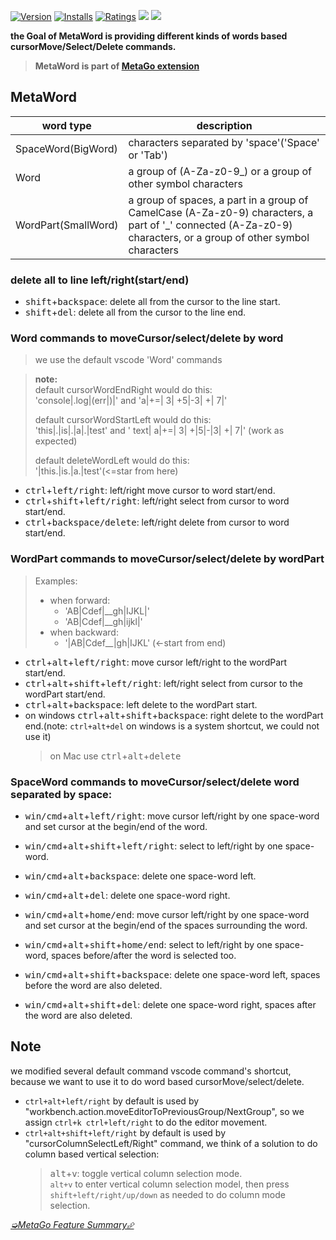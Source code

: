 [![Version](https://vsmarketplacebadge.apphb.com/version/metaseed.metago.svg)](https://marketplace.visualstudio.com/items?itemName=metaseed.metaword)
[![Installs](https://vsmarketplacebadge.apphb.com/installs/metaseed.metago.svg)](https://marketplace.visualstudio.com/items?itemName=metaseed.metaword)
[![Ratings](https://vsmarketplacebadge.apphb.com/rating/metaseed.metago.svg)](https://marketplace.visualstudio.com/items?itemName=metaseed.metaword)
[![](https://img.shields.io/badge/TWITTER-%40metaseed-blue.svg?logo=twitter&style=flat)](https://twitter.com/metaseed)
[![](https://img.shields.io/badge/gitter-join_chat-1dce73.svg?style=flat&logo=gitter-white)](https://gitter.im/vscode-metago/community)

**the Goal of MetaWord is providing different kinds of words based cursorMove/Select/Delete commands.**

> **MetaWord is part of [MetaGo extension](https://marketplace.visualstudio.com/items?itemName=metaseed.metago)**

## MetaWord
|word type|description|
|---|---|
|SpaceWord(BigWord)| characters separated by 'space'('Space' or 'Tab')|
|Word|a group of (A-Za-z0-9_) or a group of other symbol characters|
|WordPart(SmallWord)| a group of spaces, a part in a group of CamelCase (A-Za-z0-9) characters, a part of '_' connected (A-Za-z0-9) characters, or a group of other symbol characters|

### delete all to line left/right(start/end)
* <kbd>shift</kbd>+<kbd>backspace</kbd>: delete all from the cursor to the line start.
* <kbd>shift</kbd>+<kbd>del</kbd>: delete all from the cursor to the line end.

### Word commands to moveCursor/select/delete by word

> we use the default vscode 'Word' commands

> **note:**  
> default cursorWordEndRight would do this:   
> 'console|.log|(err|)|' and 'a|+=| 3| +5|-3| +| 7|'  
>
> default cursorWordStartLeft would do this:  
> 'this|.|is|.|a|.|test' and ' text| a|+=| 3| +|5|-|3| +| 7|' (work as expected)  
>
> default deleteWordLeft would do this:  
> '|this.|is.|a.|test'(<=star from here)

* <kbd>ctrl</kbd>+<kbd>left/right</kbd>: left/right move cursor to word start/end.
* <kbd>ctrl</kbd>+<kbd>shift</kbd>+<kbd>left/right</kbd>: left/right select from cursor to word start/end.
* <kbd>ctrl</kbd>+<kbd>backspace/delete</kbd>: left/right delete from cursor to word start/end.

### WordPart commands to moveCursor/select/delete by wordPart
> Examples:  
> * when forward:  
>   * 'AB|Cdef|\_\_gh|IJKL|'  
>   * 'AB|Cdef|\_\_gh|ijkl|'  
> * when backward:  
>   * '|AB|Cdef\_\_|gh|IJKL' (<-start from end)  

* <kbd>ctrl</kbd>+<kbd>alt</kbd>+<kbd>left/right</kbd>: move cursor left/right to the wordPart start/end.
* <kbd>ctrl</kbd>+<kbd>alt</kbd>+<kbd>shift</kbd>+<kbd>left/right</kbd>: left/right select from cursor to the wordPart start/end.
* <kbd>ctrl</kbd>+<kbd>alt</kbd>+<kbd>backspace</kbd>: left delete to the wordPart start.
* on windows <kbd>ctrl</kbd>+<kbd>alt</kbd>+<kbd>shift</kbd>+<kbd>backspace</kbd>: right delete to the wordPart end.(note: `ctrl+alt+del` on windows is a system shortcut, we could not use it)  
    > on Mac use <kbd>ctrl</kbd>+<kbd>alt</kbd>+<kbd>delete</kbd>

### SpaceWord commands to moveCursor/select/delete word separated by space:
* <kbd>win/cmd</kbd>+<kbd>alt</kbd>+<kbd>left/right</kbd>: move cursor left/right by one space-word and set cursor at the begin/end of the word.
* <kbd>win/cmd</kbd>+<kbd>alt</kbd>+<kbd>shift</kbd>+<kbd>left/right</kbd>: select to left/right by one space-word.
* <kbd>win/cmd</kbd>+<kbd>alt</kbd>+<kbd>backspace</kbd>: delete one space-word left.
* <kbd>win/cmd</kbd>+<kbd>alt</kbd>+<kbd>del</kbd>: delete one space-word right.

* <kbd>win/cmd</kbd>+<kbd>alt</kbd>+<kbd>home/end</kbd>: move cursor left/right by one space-word and set cursor at the begin/end of the spaces surrounding the word.
* <kbd>win/cmd</kbd>+<kbd>alt</kbd>+<kbd>shift</kbd>+<kbd>home/end</kbd>: select to left/right by one space-word, spaces before/after the word is selected too.
* <kbd>win/cmd</kbd>+<kbd>alt</kbd>+<kbd>shift</kbd>+<kbd>backspace</kbd>: delete one space-word left, spaces before the word are also deleted.
* <kbd>win/cmd</kbd>+<kbd>alt</kbd>+<kbd>shift</kbd>+<kbd>del</kbd>: delete one space-word right, spaces after the word are also deleted.

## Note
we modified several default command vscode command's shortcut, because we want to use it to do word based cursorMove/select/delete.
* `ctrl+alt+left/right` by default is used by "workbench.action.moveEditorToPreviousGroup/NextGroup", so we assign `ctrl+k ctrl+left/right` to do the editor movement.
* `ctrl+alt+shift+left/right` by default is used by "cursorColumnSelectLeft/Right" command, we think of a solution to do column based vertical selection:
    > <kbd>alt</kbd>+<kbd>v</kbd>: toggle vertical column selection mode.  
    > `alt+v` to enter vertical column selection model, then press `shift+left/right/up/down` as needed to do column mode selection.

[*➭MetaGo Feature Summary⮵*](https://github.com/metaseed/metaGo/blob/master/README.md#features-summary)
